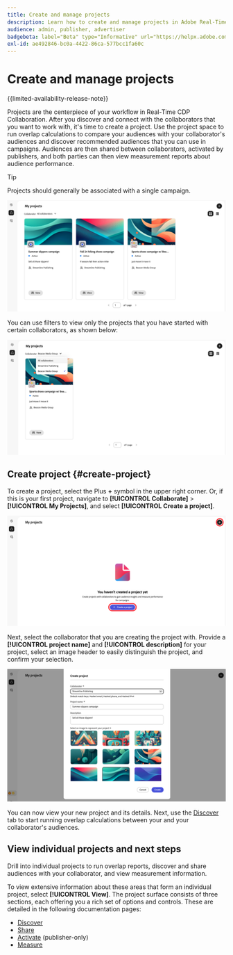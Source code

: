 ```yaml
---
title: Create and manage projects
description: Learn how to create and manage projects in Adobe Real-Time CDP Collaboration
audience: admin, publisher, advertiser
badgebeta: label="Beta" type="Informative" url="https://helpx.adobe.com/legal/product-descriptions/real-time-customer-data-platform-b2b-edition-prime-and-ultimate-packages.html newtab=true"
exl-id: ae492846-bc0a-4422-86ca-577bcc1fa60c
---
```

# Create and manage projects

{{limited-availability-release-note}}

Projects are the centerpiece of your workflow in Real-Time CDP Collaboration. After you discover and connect with the collaborators that you want to work with, it's time to create a project. Use the project space to run overlap calculations to compare your audiences with your collaborator's audiences and discover recommended audiences that you can use in campaigns. Audiences are then shared between collaborators, activated by publishers, and both parties can then view measurement reports about audience performance.

>[!TIP]
>
>Projects should generally be associated with a single campaign.

![View of all projects, unfiltered.](/help/assets/collaborate/manage-view-projects/projects-overview-page.png)

You can use filters to view only the projects that you have started with certain collaborators, as shown below:

![Filtered view of projects with a single collaborator.](/help/assets/collaborate/manage-view-projects/filtered-project-view.png)

## Create project {#create-project}

To create a project, select the Plus **+** symbol in the upper right corner. Or, if this is your first project, navigate to **[!UICONTROL Collaborate]** > **[!UICONTROL My Projects]**, and select **[!UICONTROL Create a project]**.

![Select plus symbol or Create a project to set up a new project.](/help/assets/collaborate/manage-view-projects/create-project.png)

Next, select the collaborator that you are creating the project with. Provide a **[!UICONTROL project name]** and **[!UICONTROL description]** for your project, select an image header to easily distinguish the project, and confirm your selection.

![Required options to set up a new project](/help/assets/collaborate/manage-view-projects/create-project-required-info.png)

You can now view your new project and its details. Next, use the [Discover](/help/guide/collaborate/discover.md) tab to start running overlap calculations between your and your collaborator's audiences.

## View individual projects and next steps

Drill into individual projects to run overlap reports, discover and share audiences with your collaborator, and view measurement information.

To view extensive information about these areas that form an individual project, select **[!UICONTROL View]**. The project surface consists of three sections, each offering you a rich set of options and controls. These are detailed in the following documentation pages:

* [Discover](/help/guide/collaborate/discover.md)
* [Share](/help/guide/collaborate/share.md)
* [Activate](/help/guide/collaborate/activate.md) (publisher-only)
* [Measure](/help/guide/collaborate/measure.md)
